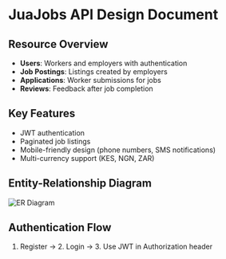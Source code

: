 # JuaJobs API Design Document

## Resource Overview
- **Users**: Workers and employers with authentication
- **Job Postings**: Listings created by employers
- **Applications**: Worker submissions for jobs  
- **Reviews**: Feedback after job completion

## Key Features
- JWT authentication
- Paginated job listings
- Mobile-friendly design (phone numbers, SMS notifications)
- Multi-currency support (KES, NGN, ZAR)

## Entity-Relationship Diagram
![ER Diagram](/diagrams/er_diagram.png)

## Authentication Flow
1. Register → 2. Login → 3. Use JWT in Authorization header
